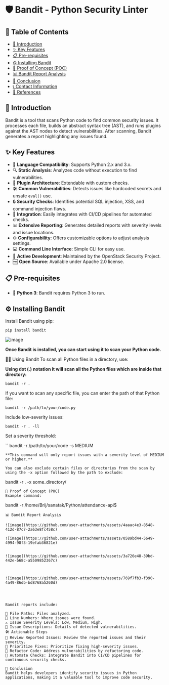 # 🛡️ Bandit - Python Security Linter

## 📑 Table of Contents
- [📖 Introduction](#-introduction)
- [✨ Key Features](#-key-features)
- [📋 Pre-requisites](#-pre-requisites)
- [⚙️ Installing Bandit](#️-installing-bandit)
- [🚀 Proof of Concept (POC)](#-proof-of-concept-poc)
- [📊 Bandit Report Analysis](#-bandit-report-analysis)
- [🏁 Conclusion](#-conclusion)
- [📞 Contact Information](#-contact-information)
- [🔗 References](#-references)

## 📖 Introduction
Bandit is a tool that scans Python code to find common security issues. It processes each file, builds an abstract syntax tree (AST), and runs plugins against the AST nodes to detect vulnerabilities. After scanning, Bandit generates a report highlighting any issues found.

## ✨ Key Features
- 🐍 **Language Compatibility**: Supports Python 2.x and 3.x.
- 🔍 **Static Analysis**: Analyzes code without execution to find vulnerabilities.
- 🔌 **Plugin Architecture**: Extendable with custom checks.
- 🛠️ **Common Vulnerabilities**: Detects issues like hardcoded secrets and unsafe `eval()` use.
- 🔒 **Security Checks**: Identifies potential SQL injection, XSS, and command injection flaws.
- 🔗 **Integration**: Easily integrates with CI/CD pipelines for automated checks.
- 📊 **Extensive Reporting**: Generates detailed reports with severity levels and issue locations.
- ⚙️ **Configurability**: Offers customizable options to adjust analysis settings.
- 💻 **Command Line Interface**: Simple CLI for easy use.
- 🚀 **Active Development**: Maintained by the OpenStack Security Project.
- 🆓 **Open Source**: Available under Apache 2.0 license.

## 📋 Pre-requisites
- 🐍 **Python 3**: Bandit requires Python 3 to run.

## ⚙️ Installing Bandit
Install Bandit using pip:

```
pip install bandit
```
![image](https://github.com/user-attachments/assets/09caeabf-787c-4b76-a92b-a23324764c61)

**Once Bandit is installed, you can start using it to scan your Python code.**

🧑‍💻 Using Bandit
To scan all Python files in a directory, use:

**Using dot (.) notation it will scan all the Python files which are inside that directory:**
```
bandit -r .
```

If you want to scan any specific file, you can enter the path of that Python file:

```
bandit -r /path/to/your/code.py
```

Include low-severity issues:

```
bandit -r . -ll
```
Set a severity threshold:

``
bandit -r /path/to/your/code -s MEDIUM
```
**This command will only report issues with a severity level of MEDIUM or higher.**

You can also exclude certain files or directories from the scan by using the -x option followed by the path to exclude:

```
bandit -r . -x some_directory/
```
🚀 Proof of Concept (POC)
Example command:

```
bandit -r /home/Brij/sanatak/Python/attendance-api$
```
📊 Bandit Report Analysis

![image](https://github.com/user-attachments/assets/4aaac4e3-8548-412d-87c7-2a63e8fc458c)

![image](https://github.com/user-attachments/assets/0589bd44-5649-4994-98f3-19efab36821e)


![image](https://github.com/user-attachments/assets/3a726e48-39bd-442e-b68c-a5509852367c)



![image](https://github.com/user-attachments/assets/769f7fb3-f390-4a49-86db-bd8768a5260d)




Bandit reports include:

📁 File Paths: Files analyzed.
🔢 Line Numbers: Where issues were found.
⚠️ Issue Severity Levels: Low, Medium, High.
📝 Issue Descriptions: Details of detected vulnerabilities.
🛠️ Actionable Steps
📄 Review Reported Issues: Review the reported issues and their severity.
🚨 Prioritize Fixes: Prioritize fixing high-severity issues.
🔄 Refactor Code: Address vulnerabilities by refactoring code.
🔁 Automate Checks: Integrate Bandit into CI/CD pipelines for continuous security checks.

🏁 Conclusion
Bandit helps developers identify security issues in Python applications, making it a valuable tool to improve code security.


